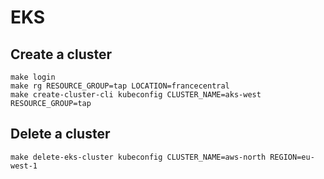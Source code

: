 # EKS


## Create a cluster 

```shell
make login
make rg RESOURCE_GROUP=tap LOCATION=francecentral
make create-cluster-cli kubeconfig CLUSTER_NAME=aks-west RESOURCE_GROUP=tap 
```

## Delete a cluster 

```shell
make delete-eks-cluster kubeconfig CLUSTER_NAME=aws-north REGION=eu-west-1
```

